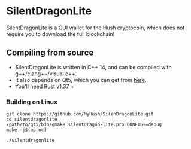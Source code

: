 # SilentDragonLite

SilentDragonLite is a GUI wallet for the Hush cryptocoin, which does not require you to download the full blockchain!

## Compiling from source
* SilentDragonLite is written in C++ 14, and can be compiled with g++/clang++/visual c++. 
* It also depends on Qt5, which you can get from [here](https://www.qt.io/download). 
* You'll need Rust v1.37 +

### Building on Linux

```
git clone https://github.com/MyHush/SilenDragonLite.git
cd silentdragonlite
/path/to/qt5/bin/qmake silentdragon-lite.pro CONFIG+=debug
make -j$(nproc)

./silentdragonlite
```

